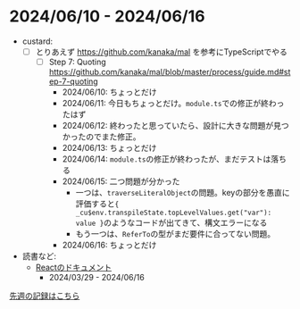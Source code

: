 # 2024/06/10 - 2024/06/16

- custard:
    - [ ] とりあえず <https://github.com/kanaka/mal> を参考にTypeScriptでやる
        - [ ] Step 7: Quoting <https://github.com/kanaka/mal/blob/master/process/guide.md#step-7-quoting>
            - 2024/06/10: ちょっとだけ
            - 2024/06/11: 今日もちょっとだけ。`module.ts`での修正が終わったはず
            - 2024/06/12: 終わったと思っていたら、設計に大きな問題が見つかったのでまた修正。
            - 2024/06/13: ちょっとだけ
            - 2024/06/14: `module.ts`の修正が終わったが、まだテストは落ちる
            - 2024/06/15: 二つ問題が分かった
                - 一つは、`traverseLiteralObject`の問題。keyの部分を愚直に評価すると`{ _cu$env.transpileState.topLevelValues.get("var"): value }`のようなコードが出てきて、構文エラーになる
                - もう一つは、`ReferTo`の型がまだ要件に合ってない問題。
            - 2024/06/16: ちょっとだけ
- 読書など:
    - [Reactのドキュメント](https://ja.react.dev/learn)
        - 2024/03/29 - 2024/06/16

[先週の記録はこちら](https://github.com/igrep/daily-commits/blob/fa254c62b5b7427587327045b79d36e2afe33795/yesterday.md)
